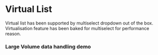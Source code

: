 # Virtual List

Virtual list has been supported by multiselect dropdown out of the box. Virtualisation feature has been baked for multiselect for performance reason.

### Large Volume data handling demo

<ms-large-volume-data></ms-large-volume-data>

<code-tabs>
  <code-pane title="app/virtual-list.component.html" path="virtual-list/src/app/virtual-list.component.html"></code-pane>
  <code-pane title="app/virtual-list.component.ts" path="virtual-list/src/app/virtual-list.component.ts"></code-pane>
</code-tabs>
